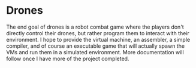 Drones
======

The end goal of drones is a robot combat game where the players don't
directly control their drones, but rather program them to interact
with their environment.  I hope to provide the virtual machine, an
assembler, a simple compiler, and of course an executable game that
will actually spawn the VMs and run them in a simulated environment.
More documentation will follow once I have more of the project
completed.